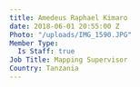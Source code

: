 ```yaml
---
title: Amedeus Raphael Kimaro
date: 2018-06-01 20:55:00 Z
Photo: "/uploads/IMG_1590.JPG"
Member Type:
  Is Staff: true
Job Title: Mapping Supervisor
Country: Tanzania
---
```



